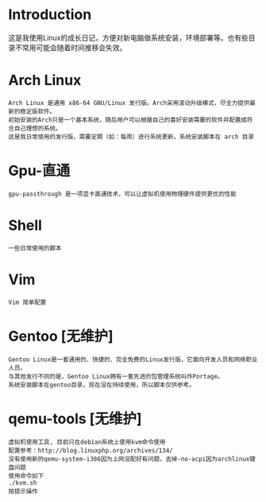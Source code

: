 Introduction
===
这是我使用Linux的成长日记，方便对新电脑做系统安装，环境部署等。也有些目录不常用可能会随着时间推移会失效。

Arch Linux
===
	Arch Linux 是通用 x86-64 GNU/Linux 发行版。Arch采用滚动升级模式，尽全力提供最新的稳定版软件。
	初始安装的Arch只是一个基本系统，随后用户可以根据自己的喜好安装需要的软件并配置成符合自己理想的系统。
	这是我日常使用的发行版，需要定期（如：每周）进行系统更新。系统安装脚本在 arch 目录

Gpu-直通
===
    gpu-passthrough 是一项显卡直通技术，可以让虚拟机使用物理硬件提供更优的性能

Shell
===
	一些日常使用的脚本
Vim
===
	Vim 简单配置

Gentoo [无维护]
===
    Gentoo Linux是一套通用的、快捷的、完全免费的Linux发行版，它面向开发人员和网络职业人员。
	与其他发行不同的是，Gentoo Linux拥有一套先进的包管理系统叫作Portage。
	系统安装脚本在gentoo目录，现在没在持续使用，所以脚本仅供参考。

qemu-tools [无维护]
===
	虚拟机使用工具, 目前只在debian系统上使用kvm命令使用
	配置参考：http://blog.linuxphp.org/archives/134/
	没有使用新的qemu-system-i386因为上网没配好有问题，去掉-no-acpi因为archlinux键盘问题
	使用命令如下
	./kvm.sh
	按提示操作
